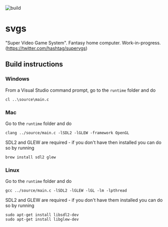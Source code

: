 ![build](https://github.com/mattiasgustavsson/svgs/workflows/build/badge.svg)
# svgs
"Super Video Game System". Fantasy home computer. Work-in-progress. (https://twitter.com/hashtag/supervgs)

Build instructions
------------------

### Windows
From a Visual Studio command prompt, go to the `runtime` folder and do
```
cl ..\source\main.c
```

### Mac
Go to the `runtime` folder and do
```
clang ../source/main.c -lSDL2 -lGLEW -framework OpenGL
```

SDL2 and GLEW are required - if you don't have then installed you can do so by running
```
brew install sdl2 glew
```

### Linux
Go to the `runtime` folder and do
```
gcc ../source/main.c -lSDL2 -lGLEW -lGL -lm -lpthread
```

SDL2 and GLEW are required - if you don't have them installed you can do so by running
```
sudo apt-get install libsdl2-dev
sudo apt-get install libglew-dev
```


